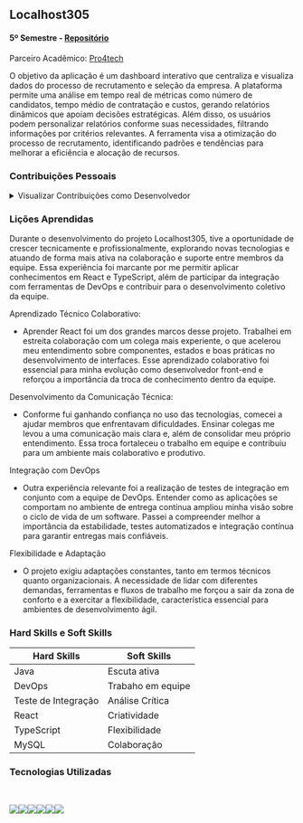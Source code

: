 ## Localhost305

#### 5º Semestre - [Repositório](https://github.com/Localhost-305/LocalHost305)

Parceiro Acadêmico: [Pro4tech](https://www.pro4tech.com.br/)

O objetivo da aplicação é um dashboard interativo que centraliza e visualiza dados do processo de recrutamento e seleção da empresa. A plataforma permite uma análise em tempo real de métricas como número de candidatos, tempo médio de contratação e custos, gerando relatórios dinâmicos que apoiam decisões estratégicas. Além disso, os usuários podem personalizar relatórios conforme suas necessidades, filtrando informações por critérios relevantes. A ferramenta visa a otimização do processo de recrutamento, identificando padrões e tendências para melhorar a eficiência e alocação de recursos.

### Contribuições Pessoais

<details>

<summary> Visualizar Contribuições como Desenvolvedor </summary> 

<br>

Exemplos de Códigos:

![image](https://github.com/user-attachments/assets/3def0af2-89ac-423b-9b5a-b16b70a31659)

Este trecho do código lida com a autenticação do usuário e o controle de acesso com base em permissões. Os dados (token, nome e permissões) são armazenados no localStorage para uso durante a navegação.

🔑 Permissões armazenadas (como "allowed_to_change") são usadas para restringir ações sensíveis, como edição e exclusão de dados de usuários. Essa abordagem garante que somente usuários autorizados executem essas ações.

A função verifyLoggedIn garante que apenas usuários autenticados possam acessar o sistema. Em caso de token inválido ou ausência de usuário, redireciona para a tela de login.

<br>

![image](https://github.com/user-attachments/assets/5a8f7a92-741f-4e2d-b799-8fca6aef5731)

Este trecho trata da autenticação do usuário e do armazenamento local dos dados essenciais para navegação e controle de acesso
Após o login bem-sucedido, os dados do usuário são salvos no localStorage, incluindo as permissões, que definem o que ele pode acessar ou modificar dentro da aplicação.

<br>

![image](https://github.com/user-attachments/assets/273d4fa0-f117-4c3f-a62b-c3356e6249a6)

Este código representa a lógica aplicada na tela de usuários, responsável por:

- Carregar os dados da API
- Controlar a exibição do modal de edição
- Verificar permissões antes de permitir alterações

Antes de abrir o modal de edição, a aplicação verifica se o usuário logado possui a permissão "allowed_to_change".
Se não tiver, uma mensagem de erro é exibida e a ação é bloqueada, evitando modificações indevidas em dados pessoais.

<br>

</details>

### Lições Aprendidas

Durante o desenvolvimento do projeto Localhost305, tive a oportunidade de crescer tecnicamente e profissionalmente, explorando novas tecnologias e atuando de forma mais ativa na colaboração e suporte entre membros da equipe. Essa experiência foi marcante por me permitir aplicar conhecimentos em React e TypeScript, além de participar da integração com ferramentas de DevOps e contribuir para o desenvolvimento coletivo da equipe.

Aprendizado Técnico Colaborativo:
- Aprender React foi um dos grandes marcos desse projeto. Trabalhei em estreita colaboração com um colega mais experiente, o que acelerou meu entendimento sobre componentes, estados e boas práticas no desenvolvimento de interfaces. Esse aprendizado colaborativo foi essencial para minha evolução como desenvolvedor front-end e reforçou a importância da troca de conhecimento dentro da equipe.

Desenvolvimento da Comunicação Técnica:
- Conforme fui ganhando confiança no uso das tecnologias, comecei a ajudar membros que enfrentavam dificuldades. Ensinar colegas me levou a uma comunicação mais clara e, além de consolidar meu próprio entendimento. Essa troca fortaleceu o trabalho em equipe e contribuiu para um ambiente mais colaborativo e produtivo.

Integração com DevOps
- Outra experiência relevante foi a realização de testes de integração em conjunto com a equipe de DevOps. Entender como as aplicações se comportam no ambiente de entrega contínua ampliou minha visão sobre o ciclo de vida de um software. Passei a compreender melhor a importância da estabilidade, testes automatizados e integração contínua para garantir entregas mais confiáveis.

Flexibilidade e Adaptação
- O projeto exigiu adaptações constantes, tanto em termos técnicos quanto organizacionais. A necessidade de lidar com diferentes demandas, ferramentas e fluxos de trabalho me forçou a sair da zona de conforto e a exercitar a flexibilidade, característica essencial para ambientes de desenvolvimento ágil.

### Hard Skills e Soft Skills

<table>
      <th>Hard Skills</th>
      <th>Soft Skills</th>
      </thead>
      <tbody>
        <tr>
         <td>Java</td>
         <td>Escuta ativa</td>
        </tr>
        <tr>
         <td>DevOps</td>
         <td>Trabaho em equipe</td>
        </tr>
        <tr>
         <td>Teste de Integração</td>
         <td>Análise Crítica</td>
        </tr>
        <tr>
         <td>React</td>
         <td>Criatividade</td>
        </tr>
        <tr>
         <td>TypeScript</td>
         <td>Flexibilidade</td>
        </tr> 
        <tr>
         <td>MySQL</td>
         <td>Colaboração</td>
        </tr>
      </tbody>
</table>

### Tecnologias Utilizadas

<br>

<img src="https://img.shields.io/badge/TypeScript-3178C6?style=for-the-badge&logo=typescript&logoColor=white" target="_blank"><img src="https://img.shields.io/badge/Java-ED8B00?style=for-the-badge&logo=java&logoColor=white" target="_blank"><img src="https://shields.io/badge/react-black?logo=react&style=for-the-badge"><img src="https://img.shields.io/badge/MySQL-4479A1?style=for-the-badge&logo=mysql&logoColor=white"><img src="https://img.shields.io/badge/Spring-6DB33F?style=for-the-badge&logo=spring&logoColor=white"><img src="https://img.shields.io/badge/CSS3-1572B6?style=for-the-badge&logo=css3&logoColor=white" target="_blank">
